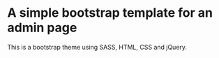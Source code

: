 
<h1>A simple bootstrap template for an admin page</h1>
<p>This is a bootstrap theme using SASS, HTML, CSS and jQuery.<p>
